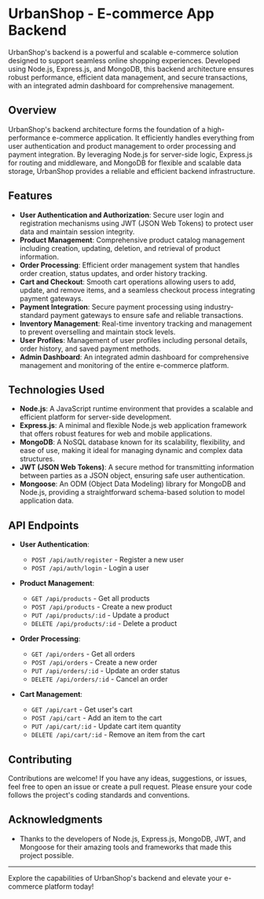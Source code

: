 # UrbanShop - E-commerce App Backend

UrbanShop's backend is a powerful and scalable e-commerce solution designed to support seamless online shopping experiences. Developed using Node.js, Express.js, and MongoDB, this backend architecture ensures robust performance, efficient data management, and secure transactions, with an integrated admin dashboard for comprehensive management.

## Overview

UrbanShop's backend architecture forms the foundation of a high-performance e-commerce application. It efficiently handles everything from user authentication and product management to order processing and payment integration. By leveraging Node.js for server-side logic, Express.js for routing and middleware, and MongoDB for flexible and scalable data storage, UrbanShop provides a reliable and efficient backend infrastructure.

## Features

- **User Authentication and Authorization**: Secure user login and registration mechanisms using JWT (JSON Web Tokens) to protect user data and maintain session integrity.
- **Product Management**: Comprehensive product catalog management including creation, updating, deletion, and retrieval of product information.
- **Order Processing**: Efficient order management system that handles order creation, status updates, and order history tracking.
- **Cart and Checkout**: Smooth cart operations allowing users to add, update, and remove items, and a seamless checkout process integrating payment gateways.
- **Payment Integration**: Secure payment processing using industry-standard payment gateways to ensure safe and reliable transactions.
- **Inventory Management**: Real-time inventory tracking and management to prevent overselling and maintain stock levels.
- **User Profiles**: Management of user profiles including personal details, order history, and saved payment methods.
- **Admin Dashboard**: An integrated admin dashboard for comprehensive management and monitoring of the entire e-commerce platform.

## Technologies Used

- **Node.js**: A JavaScript runtime environment that provides a scalable and efficient platform for server-side development.
- **Express.js**: A minimal and flexible Node.js web application framework that offers robust features for web and mobile applications.
- **MongoDB**: A NoSQL database known for its scalability, flexibility, and ease of use, making it ideal for managing dynamic and complex data structures.
- **JWT (JSON Web Tokens)**: A secure method for transmitting information between parties as a JSON object, ensuring safe user authentication.
- **Mongoose**: An ODM (Object Data Modeling) library for MongoDB and Node.js, providing a straightforward schema-based solution to model application data.

## API Endpoints

- **User Authentication**:
  - `POST /api/auth/register` - Register a new user
  - `POST /api/auth/login` - Login a user

- **Product Management**:
  - `GET /api/products` - Get all products
  - `POST /api/products` - Create a new product
  - `PUT /api/products/:id` - Update a product
  - `DELETE /api/products/:id` - Delete a product

- **Order Processing**:
  - `GET /api/orders` - Get all orders
  - `POST /api/orders` - Create a new order
  - `PUT /api/orders/:id` - Update an order status
  - `DELETE /api/orders/:id` - Cancel an order

- **Cart Management**:
  - `GET /api/cart` - Get user's cart
  - `POST /api/cart` - Add an item to the cart
  - `PUT /api/cart/:id` - Update cart item quantity
  - `DELETE /api/cart/:id` - Remove an item from the cart

## Contributing

Contributions are welcome! If you have any ideas, suggestions, or issues, feel free to open an issue or create a pull request. Please ensure your code follows the project's coding standards and conventions.


## Acknowledgments

- Thanks to the developers of Node.js, Express.js, MongoDB, JWT, and Mongoose for their amazing tools and frameworks that made this project possible.

---

Explore the capabilities of UrbanShop's backend and elevate your e-commerce platform today!
